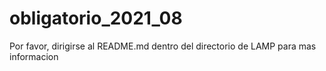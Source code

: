 # obligatorio_2021_08
Por favor, dirigirse al README.md dentro del directorio de LAMP para mas informacion
